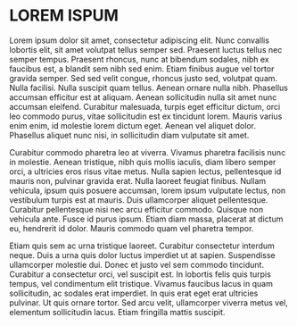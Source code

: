 # LOREM ISPUM
Lorem ipsum dolor sit amet, consectetur adipiscing elit. Nunc convallis lobortis elit, sit amet volutpat tellus semper sed. Praesent luctus tellus nec semper tempus. Praesent rhoncus, nunc at bibendum sodales, nibh ex faucibus est, a blandit sem nibh sed enim. Etiam finibus augue vel tortor gravida semper. Sed sed velit congue, rhoncus justo sed, volutpat quam. Nulla facilisi. Nulla suscipit quam tellus. Aenean ornare nulla nibh. Phasellus accumsan efficitur est at aliquam. Aenean sollicitudin nulla sit amet nunc accumsan eleifend. Curabitur malesuada, turpis eget efficitur dictum, orci leo commodo purus, vitae sollicitudin est ex tincidunt lorem. Mauris varius enim enim, id molestie lorem dictum eget. Aenean vel aliquet dolor. Phasellus aliquet nunc nisi, in sollicitudin diam vulputate sit amet.

Curabitur commodo pharetra leo at viverra. Vivamus pharetra facilisis nunc in molestie. Aenean tristique, nibh quis mollis iaculis, diam libero semper orci, a ultricies eros risus vitae metus. Nulla sapien lectus, pellentesque id mauris non, pulvinar gravida erat. Nulla laoreet feugiat finibus. Nullam vehicula, ipsum quis posuere accumsan, lorem ipsum vulputate lectus, non vestibulum turpis est at mauris. Duis ullamcorper aliquet pellentesque. Curabitur pellentesque nisi nec arcu efficitur commodo. Quisque non vehicula ante. Fusce id purus ipsum. Etiam diam massa, placerat at dictum eu, hendrerit id dolor. Mauris commodo quam vel pharetra tempor.

Etiam quis sem ac urna tristique laoreet. Curabitur consectetur interdum neque. Duis a urna quis dolor luctus imperdiet ut at sapien. Suspendisse ullamcorper molestie dui. Donec et justo vel sem commodo tincidunt. Curabitur a consectetur orci, vel suscipit est. In lobortis felis quis turpis tempus, vel condimentum elit tristique. Vivamus faucibus lacus in quam sollicitudin, ac sodales erat imperdiet. In quis erat eget erat ultricies pulvinar. Ut quis ornare tortor. Sed arcu velit, ullamcorper viverra metus vel, elementum sollicitudin lacus. Etiam fringilla mattis suscipit.